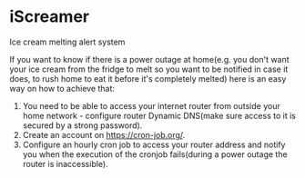# iScreamer
Ice cream melting alert system

If you want to know if there is a power outage at home(e.g. you don't want your ice cream from the fridge to melt so you want to be notified in case it does, to rush home to eat it before it's completely melted) here is an easy way on how to achieve that:
1. You need to be able to access your internet router from outside your home network - configure router Dynamic DNS(make sure access to it is secured by a strong password).
2. Create an account on https://cron-job.org/.
3. Configure an hourly cron job to access your router address and notify you when the execution of the cronjob fails(during a power outage the router is inaccessible).
